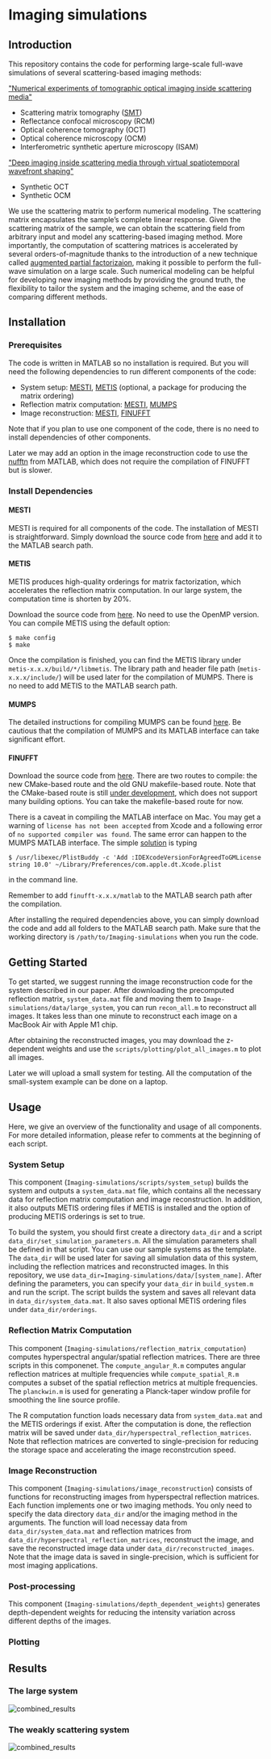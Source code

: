 # Imaging simulations

## Introduction
This repository contains the code for performing large-scale full-wave simulations of several scattering-based imaging methods:

["Numerical experiments of tomographic optical imaging inside scattering media"](https://arxiv.org/abs/2308.07244)  
- Scattering matrix tomography ([SMT](https://arxiv.org/abs/2306.08793))
- Reflectance confocal microscopy (RCM)
- Optical coherence tomography (OCT)
- Optical coherence microscopy (OCM)
- Interferometric synthetic aperture microscopy (ISAM)

["Deep imaging inside scattering media through virtual spatiotemporal wavefront shaping"](https://arxiv.org/abs/2306.08793)
- Synthetic OCT
- Synthetic OCM

We use the scattering matrix to perform numerical modeling. The scattering matrix encapsulates the sample’s complete linear response. Given the scattering matrix of the sample, we can obtain the scattering field from arbitrary input and model any scattering-based imaging method. More importantly, the computation of scattering matrices is accelerated by several orders-of-magnitude thanks to the introduction of a new technique called [augmented partial factorizaion](https://www.nature.com/articles/s43588-022-00370-6), making it possible to perform the full-wave simulation on a large scale. Such numerical modeling can be helpful for developing new imaging methods by providing the ground truth, the flexibility to tailor the system and the imaging scheme, and the ease of comparing different methods.

## Installation

### Prerequisites
The code is written in MATLAB so no installation is required. But you will need the following dependencies to run different components of the code:

- System setup: [MESTI](https://github.com/complexphoton/MESTI.m), [METIS](http://glaros.dtc.umn.edu/gkhome/metis/metis/overview) (optional, a package for producing the matrix ordering)
- Reflection matrix computation: [MESTI](https://github.com/complexphoton/MESTI.m), [MUMPS](https://mumps-solver.org/index.php)
- Image reconstruction: [MESTI](https://github.com/complexphoton/MESTI.m), [FINUFFT](https://finufft.readthedocs.io/en/latest/)

Note that if you plan to use one component of the code, there is no need to install dependencies of other components.

Later we may add an option in the image reconstruction code to use the [nufftn](https://www.mathworks.com/help/matlab/ref/double.nufftn.html) from MATLAB, which does not require the compilation of FINUFFT but is slower.

### Install Dependencies

#### MESTI

MESTI is required for all components of the code. The installation of MESTI is straightforward. Simply download the source code from [here](https://github.com/complexphoton/MESTI.m/tree/main/src) and add it to the MATLAB search path.

#### METIS

METIS produces high-quality orderings for matrix factorization, which accelerates the reflection matrix computation. In our large system, the computation time is shorten by 20%.

Download the source code from [here](http://glaros.dtc.umn.edu/gkhome/metis/metis/download). No need to use the OpenMP version. You can compile METIS using the default option:
```
$ make config
$ make
```

Once the compilation is finished, you can find the METIS library under ```metis-x.x.x/build/*/libmetis```. The library path and header file path (```metis-x.x.x/include/```) will be used later for the compilation of MUMPS. There is no need to add METIS to the MATLAB search path. 

#### MUMPS

The detailed instructions for compiling MUMPS can be found [here](https://github.com/complexphoton/MESTI.m/tree/main/mumps). Be cautious that the compilation of MUMPS and its MATLAB interface can take significant effort.

#### FINUFFT

Download the source code from [here](https://github.com/flatironinstitute/finufft/releases). There are two routes to compile: the new CMake-based route and the old GNU makefile-based route. Note that the CMake-based route is still [under development](https://github.com/flatironinstitute/finufft/pull/254), which does not support many building options. You can take the makefile-based route for now.

There is a caveat in compiling the MATLAB interface on Mac. You may get a warning of ```license has not been accepted``` from Xcode and a following error of ```no supported compiler was found```. The same error can happen to the MUMPS MATLAB interface. The simple [solution](https://finufft.readthedocs.io/en/latest/install.html#the-clang-route-default) is typing 

```
$ /usr/libexec/PlistBuddy -c 'Add :IDEXcodeVersionForAgreedToGMLicense string 10.0' ~/Library/Preferences/com.apple.dt.Xcode.plist
```
in the command line. 

Remember to add ```finufft-x.x.x/matlab``` to the MATLAB search path after the compilation.


After installing the required dependencies above, you can simply download the code and add all folders to the MATLAB search path. Make sure that the working directory is ```/path/to/Imaging-simulations``` when you run the code.

## Getting Started
To get started, we suggest running the image reconstruction code for the system described in our paper. After downloading the precomputed reflection matrix, ```system_data.mat``` file and moving them to ```Image-simulations/data/large_system```, you can run  ```recon_all.m``` to reconstruct all images. It takes less than one minute to reconstruct each image on a MacBook Air with Apple M1 chip. 

After obtaining the reconstructed images, you may download the z-dependent weights and use the ```scripts/plotting/plot_all_images.m``` to plot all images.

Later we will upload a small system for testing. All the computation of the small-system example can be done on a laptop.

## Usage

Here, we give an overview of the functionality and usage of all components. For more detailed information, please refer to comments at the beginning of each script. 

### System Setup
This component (```Imaging-simulations/scripts/system_setup```) builds the system and outputs a ```system_data.mat``` file, which contains all the necessary data for reflection matrix computation and image reconstruction. In addition, it also outputs METIS ordering files if METIS is installed and the option of producing METIS orderings is set to true.

To build the system, you should first create a directory 
```data_dir``` and a script ```data_dir/set_simulation_parameters.m```. All the simulation parameters shall be defined in that script. You can use our sample systems as the template. The ```data_dir``` will be used later for saving all simulation data of this system, including the reflection matrices and reconstructed images. In this repository, we use ```data_dir=Imaging-simulations/data/[system_name]```. After defining the parameters, you can specify your ```data_dir``` in ```build_system.m``` and run the script. The script builds the system and saves all relevant data in ```data_dir/system_data.mat```. It also saves optional METIS ordering files under ```data_dir/orderings```.


### Reflection Matrix Computation

This component (```Imaging-simulations/reflection_matrix_computation```) computes hyperspectral angular/spatial reflection matrices. There are three scripts in this componenet. The ```compute_angular_R.m``` computes angular reflection matrices at multiple frequencies while ```compute_spatial_R.m``` computes a subset of the spatial reflection metrics at multiple frequencies. The ```planckwin.m``` is used for generating a Planck-taper window profile for smoothing the line source profile.

The R computation function loads necessary data from ```system_data.mat``` and the METIS orderings if exist.  After the computation is done, the reflection matrix will be saved under ```data_dir/hyperspectral_reflection_matrices```. Note that reflection matrices are converted to single-precision for reducing the storage space and accelerating the image reconstrcution speed. 

### Image Reconstruction

This component (```Imaging-simulations/image_reconstruction```) consists of functions for reconstructing images from hyperspectral reflection matrices. Each function implements one or two imaging methods. You only need to specify the data directory ```data_dir``` and/or the imaging method in the arguments. The function will load necessay data from ```data_dir/system_data.mat``` and reflection matrices from ```data_dir/hyperspectral_reflection_matrices```, reconstruct the image, and save the reconstructed image data under ```data_dir/reconstructed_images```. Note that the image data is saved in single-precision, which is sufficient for most imaging applications. 


### Post-processing

This component (```Imaging-simulations/depth_dependent_weights```) generates depth-dependent weights for reducing the intensity variation across different depths of the images. 


### Plotting


## Results

### The large system

![combined_results](./figs/large_system/reconstructed_images/combined_results.jpg)
### The weakly scattering system

![combined_results](./figs/large_system_no_weak/reconstructed_images/combined_results.jpg)
